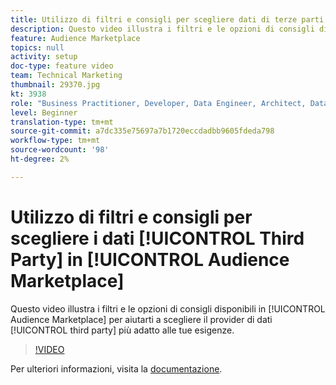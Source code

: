 ```yaml
---
title: Utilizzo di filtri e consigli per scegliere dati di terze parti in Audience Marketplace
description: Questo video illustra i filtri e le opzioni di consigli disponibili in Audience Marketplace per aiutarti a scegliere il provider di dati di terze parti più adatto alle tue esigenze.
feature: Audience Marketplace
topics: null
activity: setup
doc-type: feature video
team: Technical Marketing
thumbnail: 29370.jpg
kt: 3938
role: "Business Practitioner, Developer, Data Engineer, Architect, Data Architect, Administrator, Leader"
level: Beginner
translation-type: tm+mt
source-git-commit: a7dc335e75697a7b1720eccdadbb9605fdeda798
workflow-type: tm+mt
source-wordcount: '98'
ht-degree: 2%

---
```



# Utilizzo di filtri e consigli per scegliere i dati [!UICONTROL Third Party] in [!UICONTROL Audience Marketplace]

Questo video illustra i filtri e le opzioni di consigli disponibili in [!UICONTROL Audience Marketplace] per aiutarti a scegliere il provider di dati [!UICONTROL third party] più adatto alle tue esigenze.

>[!VIDEO](https://video.tv.adobe.com/v/29370/?quality=12)

Per ulteriori informazioni, visita la [documentazione](https://docs.adobe.com/content/help/en/audience-manager/user-guide/features/audience-marketplace/audience-marketplace-for-data-buyers/marketplace-data-buyers.html).
